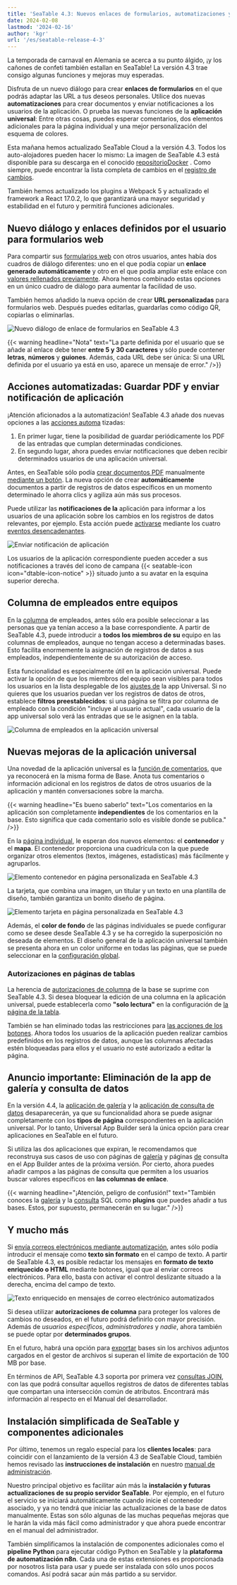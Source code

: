 ```yaml
---
title: 'SeaTable 4.3: Nuevos enlaces de formularios, automatizaciones y funciones de la aplicación'
date: 2024-02-08
lastmod: '2024-02-16'
author: 'kgr'
url: '/es/seatable-release-4-3'
---
```


La temporada de carnaval en Alemania se acerca a su punto álgido, ¡y los cañones de confeti también estallan en SeaTable! La versión 4.3 trae consigo algunas funciones y mejoras muy esperadas.

Disfruta de un nuevo diálogo para crear **enlaces de formularios** en el que podrás adaptar las URL a tus deseos personales. Utilice dos nuevas **automatizaciones** para crear documentos y enviar notificaciones a los usuarios de la aplicación. O prueba las nuevas funciones de la **aplicación universal**: Entre otras cosas, puedes esperar comentarios, dos elementos adicionales para la página individual y una mejor personalización del esquema de colores.

Esta mañana hemos actualizado SeaTable Cloud a la versión 4.3. Todos los auto-alojadores pueden hacer lo mismo: La imagen de SeaTable 4.3 está disponible para su descarga en el conocido [repositorioDocker](https://hub.docker.com/r/seatable/seatable-enterprise) . Como siempre, puede encontrar la lista completa de cambios en el [registro de cambios](https://seatable.io/es/docs/changelog/version-4/).

También hemos actualizado los plugins a Webpack 5 y actualizado el framework a React 17.0.2, lo que garantizará una mayor seguridad y estabilidad en el futuro y permitirá funciones adicionales.

## Nuevo diálogo y enlaces definidos por el usuario para formularios web

Para compartir sus [formularios web](https://seatable.io/es/docs/webformulare/webformulare/) con otros usuarios, antes había dos cuadros de diálogo diferentes: uno en el que podía copiar un **enlace generado automáticamente** y otro en el que podía ampliar este enlace con [valores rellenados previamente](https://seatable.io/es/docs/webformulare/formularfelder-per-url-vorbefuellen/). Ahora hemos combinado estas opciones en un único cuadro de diálogo para aumentar la facilidad de uso.

También hemos añadido la nueva opción de crear **URL personalizadas** para formularios web. Después puedes editarlas, guardarlas como código QR, copiarlas o eliminarlas.

![Nuevo diálogo de enlace de formularios en SeaTable 4.3](images/Formularlink-Dialog.gif)

{{< warning headline="Nota" text="La parte definida por el usuario que se añade al enlace debe tener **entre 5 y 30 caracteres** y sólo puede contener **letras**, **números** y **guiones**. Además, cada URL debe ser única: Si una URL definida por el usuario ya está en uso, aparece un mensaje de error." />}}

## Acciones automatizadas: Guardar PDF y enviar notificación de aplicación

¡Atención aficionados a la automatización! SeaTable 4.3 añade dos nuevas opciones a las [acciones automa](https://seatable.io/es/docs/automationen/automations-aktionen/) tizadas:

1. En primer lugar, tiene la posibilidad de guardar periódicamente los PDF de las entradas que cumplan determinadas condiciones.
2. En segundo lugar, ahora puedes enviar notificaciones que deben recibir determinados usuarios de una aplicación universal.

Antes, en SeaTable sólo podía [crear documentos PDF](https://seatable.io/es/docs/andere-spalten/ein-pdf-dokument-per-schaltflaeche-in-einer-spalte-speichern/) manualmente [mediante un botón](https://seatable.io/es/docs/andere-spalten/ein-pdf-dokument-per-schaltflaeche-in-einer-spalte-speichern/). La nueva opción de crear **automáticamente** documentos a partir de registros de datos específicos en un momento determinado le ahorra clics y agiliza aún más sus procesos.

Puede utilizar las **notificaciones de la** aplicación para informar a los usuarios de una aplicación sobre los cambios en los registros de datos relevantes, por ejemplo. Esta acción puede [activarse](https://seatable.io/es/docs/automationen/automations-trigger/) mediante los cuatro [eventos desencadenantes](https://seatable.io/es/docs/automationen/automations-trigger/).

![Enviar notificación de aplicación](images/App-Benachrichtigung-senden.png)

Los usuarios de la aplicación correspondiente pueden acceder a sus notificaciones a través del icono de campana {{< seatable-icon icon="dtable-icon-notice" >}} situado junto a su avatar en la esquina superior derecha.

## Columna de empleados entre equipos

En la [columna](https://seatable.io/es/docs/datum-dauer-und-personen/die-spalte-mitarbeiter/) de empleados, antes sólo era posible seleccionar a las personas que ya tenían acceso a la base correspondiente. A partir de SeaTable 4.3, puede introducir a **todos los miembros de su** equipo en las columnas de empleados, aunque no tengan acceso a determinadas bases. Esto facilita enormemente la asignación de registros de datos a sus empleados, independientemente de su autorización de acceso.

Esta funcionalidad es especialmente útil en la aplicación universal. Puede activar la opción de que los miembros del equipo sean visibles para todos los usuarios en la lista desplegable de los [ajustes de](https://seatable.io/es/docs/universelle-apps/einstellungen-einer-universellen-app-aendern/) la app Universal. Si no quieres que los usuarios puedan ver los registros de datos de otros, establece **filtros preestablecidos**: si una página se filtra por columna de empleado con la condición "incluye al usuario actual", cada usuario de la app universal solo verá las entradas que se le asignen en la tabla.

![Columna de empleados en la aplicación universal](images/Mitarbeiter-Spalte-in-der-Universellen-App.gif)

## Nuevas mejoras de la aplicación universal

Una novedad de la aplicación universal es la [función de comentarios](https://seatable.io/es/docs/arbeiten-mit-zeilen/zeilen-kommentieren/), que ya reconocerá en la misma forma de Base. Anota tus comentarios o información adicional en los registros de datos de otros usuarios de la aplicación y mantén conversaciones sobre la marcha.

{{< warning headline="Es bueno saberlo" text="Los comentarios en la aplicación son completamente **independientes** de los comentarios en la base. Esto significa que cada comentario solo es visible donde se publica." />}}

En la [página individual](https://seatable.io/es/docs/seitentypen-in-universellen-apps/individuelle-seiten-in-universellen-apps/), le esperan dos nuevos elementos: el **contenedor** y el **mapa**. El contenedor proporciona una cuadrícula con la que puede organizar otros elementos (textos, imágenes, estadísticas) más fácilmente y agruparlos.

![Elemento contenedor en página personalizada en SeaTable 4.3](images/Container-element-on-custom-page.png)

La tarjeta, que combina una imagen, un titular y un texto en una plantilla de diseño, también garantiza un bonito diseño de página.

![Elemento tarjeta en página personalizada en SeaTable 4.3](images/Card-element-on-custom-page.png)

Además, el **color de fondo** de las páginas individuales se puede configurar como se desee desde SeaTable 4.3 y se ha corregido la superposición no deseada de elementos. El diseño general de la aplicación universal también se presenta ahora en un color uniforme en todas las páginas, que se puede seleccionar en la [configuración global](https://seatable.io/es/docs/universelle-apps/einstellungen-einer-universellen-app-aendern/).

### Autorizaciones en páginas de tablas

La herencia de [autorizaciones de columna](https://seatable.io/es/docs/arbeiten-mit-spalten/spaltenberechtigungen-festlegen/) de la base se suprime con SeaTable 4.3. Si desea bloquear la edición de una columna en la aplicación universal, puede establecerla como **"solo lectura"** en la configuración de [la página de la tabla](https://seatable.io/es/docs/seitentypen-in-universellen-apps/tabellenseiten-in-universellen-apps/).

También se han eliminado todas las restricciones para [las acciones de los botones](https://seatable.io/es/docs/andere-spalten/die-schaltflaeche/). Ahora todos los usuarios de la aplicación pueden realizar cambios predefinidos en los registros de datos, aunque las columnas afectadas estén bloqueadas para ellos y el usuario no esté autorizado a editar la página.

## Anuncio importante: Eliminación de la app de galería y consulta de datos

En la versión 4.4, la [aplicación de galería](https://seatable.io/es/docs/apps/galerie-app/) y la [aplicación de consulta de datos](https://seatable.io/es/docs/apps/datenabfrage-app/) desaparecerán, ya que su funcionalidad ahora se puede asignar completamente con los **tipos de página** correspondientes en la aplicación universal. Por lo tanto, Universal App Builder será la única opción para crear aplicaciones en SeaTable en el futuro.

Si utiliza las dos aplicaciones que expiran, le recomendamos que reconstruya sus casos de uso con páginas de [galería](https://seatable.io/es/docs/seitentypen-in-universellen-apps/galerieseiten-in-universellen-apps/) y páginas [de](https://seatable.io/es/docs/seitentypen-in-universellen-apps/abfrageseiten-in-universellen-apps/) consulta en el App Builder antes de la próxima versión. Por cierto, ahora puedes añadir campos a las páginas de consulta que permiten a los usuarios buscar valores específicos en **las columnas de enlace**.

{{< warning headline="¡Atención, peligro de confusión!" text="También conoces la [galería](https://seatable.io/es/docs/plugins/anleitung-zum-galerie-plugin/) y la [consulta](https://seatable.io/es/docs/plugins/anleitung-zum-sql-abfrage-plugin/) SQL como **plugins** que puedes añadir a tus bases. Estos, por supuesto, permanecerán en su lugar." />}}

## Y mucho más

Si [envía correos electrónicos mediante automatización](https://seatable.io/es/docs/beispiel-automationen/e-mail-versand-per-automation/), antes sólo podía introducir el mensaje como **texto sin formato** en el campo de texto. A partir de SeaTable 4.3, es posible redactar los mensajes en **formato de texto enriquecido o HTML** mediante botones, igual que al enviar correos electrónicos. Para ello, basta con activar el control deslizante situado a la derecha, encima del campo de texto.

![Texto enriquecido en mensajes de correo electrónico automatizados](images/Rich-text-in-automated-e-mail-messages.png)

Si desea utilizar **autorizaciones de columna** para proteger los valores de cambios no deseados, en el futuro podrá definirlo con mayor precisión. Además de _usuarios específicos_, _administradores_ y _nadie_, ahora también se puede optar por **determinados grupos**.

En el futuro, habrá una opción para [exportar](https://seatable.io/es/docs/import-von-daten/speichern-einer-base-als-dtable-datei/) bases sin los archivos adjuntos cargados en el gestor de archivos si superan el límite de exportación de 100 MB por base.

En términos de API, SeaTable 4.3 soporta por primera vez [consultas JOIN](https://developer.seatable.io/scripts/sql/reference/), con las que podrá consultar aquellos registros de datos de diferentes tablas que compartan una intersección común de atributos. Encontrará más información al respecto en el Manual del desarrollador.

## Instalación simplificada de SeaTable y componentes adicionales

Por último, tenemos un regalo especial para los **clientes locales**: para coincidir con el lanzamiento de la versión 4.3 de SeaTable Cloud, también hemos revisado las **instrucciones de instalación** en nuestro [manual de administración](https://admin.seatable.io).

Nuestro principal objetivo es facilitar aún más la **instalación y futuras actualizaciones de su propio servidor SeaTable**. Por ejemplo, en el futuro el servicio se iniciará automáticamente cuando inicie el contenedor asociado, y ya no tendrá que iniciar las actualizaciones de la base de datos manualmente. Estas son sólo algunas de las muchas pequeñas mejoras que le harán la vida más fácil como administrador y que ahora puede encontrar en el manual del administrador.

También simplificamos la instalación de componentes adicionales como el **pipeline Python** para ejecutar código Python en SeaTable y la **plataforma de automatización n8n**. Cada una de estas extensiones es proporcionada por nosotros lista para usar y puede ser instalada con sólo unos pocos comandos. Así podrá sacar aún más partido a su servidor.
